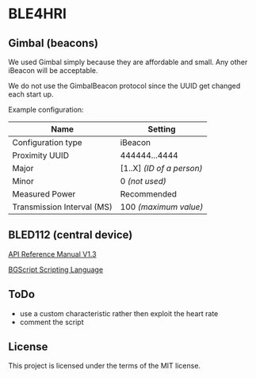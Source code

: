 # BLE4HRI #

## Gimbal (beacons) ##
We used Gimbal simply because they are affordable and small. Any other iBeacon will be acceptable. 

We do not use the GimbalBeacon protocol since the UUID get changed each start up.

Example configuration:

| Name        | Setting           |
| -------------- |------------------|
| Configuration type      | iBeacon |
| Proximity UUID           | 444444...4444 |
| Major | [1..X] _(ID of a person)_ |
| Minor |  0 _(not used)_|
| Measured Power | Recommended |
| Transmission Interval (MS) | 100 _(maximum value)_|


## BLED112 (central device) ##

[API Reference Manual V1.3](http://www.silabs.com/Support%20Documents/RegisteredDocs/Bluetooth_Smart_Software-BLE-1.3-API-RM.pdf)

[BGScript Scripting Language](https://www.silabs.com/Support%20Documents/RegisteredDocs/UG209.pdf)

## ToDo ##
- use a custom characteristic rather then exploit the heart rate
- comment the script

## License ##
This project is licensed under the terms of the MIT license.
